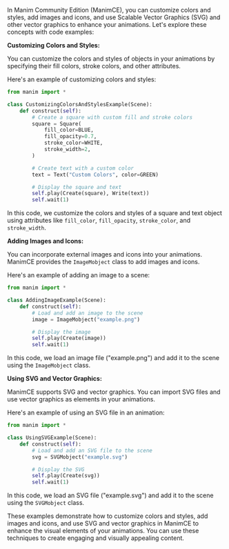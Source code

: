 In Manim Community Edition (ManimCE), you can customize colors and styles, add images and icons, and use Scalable Vector Graphics (SVG) and other vector graphics to enhance your animations. Let's explore these concepts with code examples:

**Customizing Colors and Styles:**

You can customize the colors and styles of objects in your animations by specifying their fill colors, stroke colors, and other attributes.

Here's an example of customizing colors and styles:

```python
from manim import *

class CustomizingColorsAndStylesExample(Scene):
    def construct(self):
        # Create a square with custom fill and stroke colors
        square = Square(
            fill_color=BLUE,
            fill_opacity=0.7,
            stroke_color=WHITE,
            stroke_width=2,
        )

        # Create text with a custom color
        text = Text("Custom Colors", color=GREEN)

        # Display the square and text
        self.play(Create(square), Write(text))
        self.wait(1)
```

In this code, we customize the colors and styles of a square and text object using attributes like `fill_color`, `fill_opacity`, `stroke_color`, and `stroke_width`.

**Adding Images and Icons:**

You can incorporate external images and icons into your animations. ManimCE provides the `ImageMobject` class to add images and icons.

Here's an example of adding an image to a scene:

```python
from manim import *

class AddingImageExample(Scene):
    def construct(self):
        # Load and add an image to the scene
        image = ImageMobject("example.png")

        # Display the image
        self.play(Create(image))
        self.wait(1)
```

In this code, we load an image file ("example.png") and add it to the scene using the `ImageMobject` class.

**Using SVG and Vector Graphics:**

ManimCE supports SVG and vector graphics. You can import SVG files and use vector graphics as elements in your animations.

Here's an example of using an SVG file in an animation:

```python
from manim import *

class UsingSVGExample(Scene):
    def construct(self):
        # Load and add an SVG file to the scene
        svg = SVGMobject("example.svg")

        # Display the SVG
        self.play(Create(svg))
        self.wait(1)
```

In this code, we load an SVG file ("example.svg") and add it to the scene using the `SVGMobject` class.

These examples demonstrate how to customize colors and styles, add images and icons, and use SVG and vector graphics in ManimCE to enhance the visual elements of your animations. You can use these techniques to create engaging and visually appealing content.
